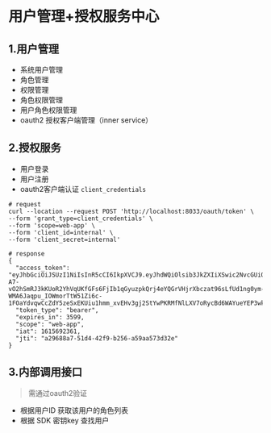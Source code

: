 # 用户管理+授权服务中心

## 1.用户管理

- 系统用户管理
- 角色管理
- 权限管理
- 角色权限管理
- 用户角色权限管理
- oauth2 授权客户端管理（inner service）

## 2.授权服务

- 用户登录
- 用户注册
- oauth2客户端认证 `client_credentials`
````
# request
curl --location --request POST 'http://localhost:8033/oauth/token' \
--form 'grant_type=client_credentials' \
--form 'scope=web-app' \
--form 'client_id=internal' \
--form 'client_secret=internal'

# response
{
  "access_token": "eyJhbGciOiJSUzI1NiIsInR5cCI6IkpXVCJ9.eyJhdWQiOlsib3JkZXIiXSwic2NvcGUiOlsid2ViLWFwcCJdLCJleHAiOjE2MTU2OTU5NjEsImlhdCI6MTYxNTY5MjM2MSwiYXV0aG9yaXRpZXMiOlsiUk9MRV9JTk5FUl9TRVJWSUNFIl0sImp0aSI6ImEyOTY4OGE3LTUxZDQtNDJmOS1iMjU2LWE1OWFhNTczZDMyZSIsImNsaWVudF9pZCI6ImludGVybmFsIn0.E89AJUiKDwW6urkle6gHK4RrTe4d0SqPoVjFWWq33xZ7zAi-A7-vO2hSmRJ3kKUoR2YhVqUKfGFs6FjIb1qGyuzpkQrj4eYQGrVHjrXbczat96sLfUd1ng0ym-WMA6Jaqpu_IOWmorTtW51Zi6c-1FOaYdvqwCcZdY5zeSxEKUiu1hmm_xvEHv3gj2StYwPKRMfNlLXV7oRycBd6WAYueYEP3wk0aJ2stpp_UUr5A739BVDbL6A7bNA1H1iQgGHFckgd5hqVbxQldbX3yEY8HlhjO5_k2GjC4_492E4FIaP6gj630vI1kYc196fYuQol253witATJQ95mF2sUDMmEQ",
  "token_type": "bearer",
  "expires_in": 3599,
  "scope": "web-app",
  "iat": 1615692361,
  "jti": "a29688a7-51d4-42f9-b256-a59aa573d32e"
}
````


## 3.内部调用接口
> 需通过oauth2验证 
- 根据用户ID 获取该用户的角色列表
- 根据 SDK 密钥key 查找用户
